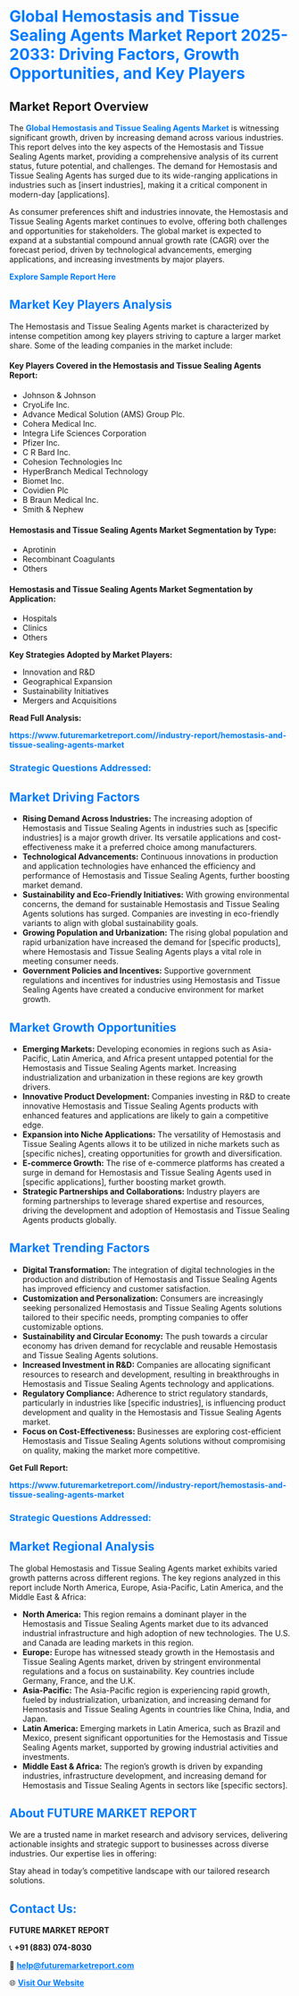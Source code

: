 <h1 style="color: #007BFF;">Global Hemostasis and Tissue Sealing Agents Market Report 2025-2033: Driving Factors, Growth Opportunities, and Key Players</h1>

<section id="overview">
<h2>Market Report Overview</h2>
<p>The <a href="https://www.futuremarketreport.com//industry-report/hemostasis-and-tissue-sealing-agents-market" style="color: #007BFF; text-decoration: none;"><strong>Global Hemostasis and Tissue Sealing Agents Market</strong></a> is witnessing significant growth, driven by increasing demand across various industries. This report delves into the key aspects of the Hemostasis and Tissue Sealing Agents market, providing a comprehensive analysis of its current status, future potential, and challenges. The demand for Hemostasis and Tissue Sealing Agents has surged due to its wide-ranging applications in industries such as [insert industries], making it a critical component in modern-day [applications].</p>
<p>As consumer preferences shift and industries innovate, the Hemostasis and Tissue Sealing Agents market continues to evolve, offering both challenges and opportunities for stakeholders. The global market is expected to expand at a substantial compound annual growth rate (CAGR) over the forecast period, driven by technological advancements, emerging applications, and increasing investments by major players.</p>
</section>

<section id="overview">
<p><a href="https://www.futuremarketreport.com//request-sample/reportId=88385" style="color: #007BFF; text-decoration: none;"><strong>Explore Sample Report Here</strong></a></p>
</section>

<section id="key-players">
<h2 style="color: #007BFF;">Market Key Players Analysis</h2>
<p>The Hemostasis and Tissue Sealing Agents market is characterized by intense competition among key players striving to capture a larger market share. Some of the leading companies in the market include:</p>
<h4>Key Players Covered in the Hemostasis and Tissue Sealing Agents Report:</h4>
<ul><li>Johnson &amp; Johnson</li><li>CryoLife Inc.</li><li>Advance Medical Solution (AMS) Group Plc.</li><li>Cohera Medical Inc.</li><li>Integra Life Sciences Corporation</li><li>Pfizer Inc.</li><li>C R Bard Inc.</li><li>Cohesion Technologies Inc</li><li>HyperBranch Medical Technology</li><li>Biomet Inc.</li><li>Covidien Plc</li><li>B Braun Medical Inc.</li><li>Smith &amp; Nephew</li></ul>
<h4>Hemostasis and Tissue Sealing Agents Market Segmentation by Type:</h4>
<ul><li>Aprotinin</li><li>Recombinant Coagulants</li><li>Others</li></ul>

<h4>Hemostasis and Tissue Sealing Agents Market Segmentation by Application:</h4>
<ul><li>Hospitals</li><li>Clinics</li><li>Others</li></ul>
<p><strong>Key Strategies Adopted by Market Players:</strong></p>
<ul>
<li>Innovation and R&D</li>
<li>Geographical Expansion</li>
<li>Sustainability Initiatives</li>
<li>Mergers and Acquisitions</li>
</ul>
</section>

<section>
<p><strong>Read Full Analysis: </strong></p><a href="https://www.futuremarketreport.com//industry-report/hemostasis-and-tissue-sealing-agents-market" style="color: #007BFF; text-decoration: none;"><strong>https://www.futuremarketreport.com//industry-report/hemostasis-and-tissue-sealing-agents-market</strong></a>
<h3 style="color: #007BFF;">Strategic Questions Addressed:</h3>
</section>

<section id="driving-factors">
<h2 style="color: #007BFF;">Market Driving Factors</h2>
<ul>
<li><strong>Rising Demand Across Industries:</strong> The increasing adoption of Hemostasis and Tissue Sealing Agents in industries such as [specific industries] is a major growth driver. Its versatile applications and cost-effectiveness make it a preferred choice among manufacturers.</li>
<li><strong>Technological Advancements:</strong> Continuous innovations in production and application technologies have enhanced the efficiency and performance of Hemostasis and Tissue Sealing Agents, further boosting market demand.</li>
<li><strong>Sustainability and Eco-Friendly Initiatives:</strong> With growing environmental concerns, the demand for sustainable Hemostasis and Tissue Sealing Agents solutions has surged. Companies are investing in eco-friendly variants to align with global sustainability goals.</li>
<li><strong>Growing Population and Urbanization:</strong> The rising global population and rapid urbanization have increased the demand for [specific products], where Hemostasis and Tissue Sealing Agents plays a vital role in meeting consumer needs.</li>
<li><strong>Government Policies and Incentives:</strong> Supportive government regulations and incentives for industries using Hemostasis and Tissue Sealing Agents have created a conducive environment for market growth.</li>
</ul>
</section>

<section id="growth-opportunities">
<h2 style="color: #007BFF;">Market Growth Opportunities</h2>
<ul>
<li><strong>Emerging Markets:</strong> Developing economies in regions such as Asia-Pacific, Latin America, and Africa present untapped potential for the Hemostasis and Tissue Sealing Agents market. Increasing industrialization and urbanization in these regions are key growth drivers.</li>
<li><strong>Innovative Product Development:</strong> Companies investing in R&D to create innovative Hemostasis and Tissue Sealing Agents products with enhanced features and applications are likely to gain a competitive edge.</li>
<li><strong>Expansion into Niche Applications:</strong> The versatility of Hemostasis and Tissue Sealing Agents allows it to be utilized in niche markets such as [specific niches], creating opportunities for growth and diversification.</li>
<li><strong>E-commerce Growth:</strong> The rise of e-commerce platforms has created a surge in demand for Hemostasis and Tissue Sealing Agents used in [specific applications], further boosting market growth.</li>
<li><strong>Strategic Partnerships and Collaborations:</strong> Industry players are forming partnerships to leverage shared expertise and resources, driving the development and adoption of Hemostasis and Tissue Sealing Agents products globally.</li>
</ul>
</section>

<section id="trending-factors">
<h2 style="color: #007BFF;">Market Trending Factors</h2>
<ul>
<li><strong>Digital Transformation:</strong> The integration of digital technologies in the production and distribution of Hemostasis and Tissue Sealing Agents has improved efficiency and customer satisfaction.</li>
<li><strong>Customization and Personalization:</strong> Consumers are increasingly seeking personalized Hemostasis and Tissue Sealing Agents solutions tailored to their specific needs, prompting companies to offer customizable options.</li>
<li><strong>Sustainability and Circular Economy:</strong> The push towards a circular economy has driven demand for recyclable and reusable Hemostasis and Tissue Sealing Agents solutions.</li>
<li><strong>Increased Investment in R&D:</strong> Companies are allocating significant resources to research and development, resulting in breakthroughs in Hemostasis and Tissue Sealing Agents technology and applications.</li>
<li><strong>Regulatory Compliance:</strong> Adherence to strict regulatory standards, particularly in industries like [specific industries], is influencing product development and quality in the Hemostasis and Tissue Sealing Agents market.</li>
<li><strong>Focus on Cost-Effectiveness:</strong> Businesses are exploring cost-efficient Hemostasis and Tissue Sealing Agents solutions without compromising on quality, making the market more competitive.</li>
</ul>
</section>

<section>
<p><strong>Get Full Report: </strong></p><a href="https://www.futuremarketreport.com//industry-report/hemostasis-and-tissue-sealing-agents-market" style="color: #007BFF; text-decoration: none;"><strong>https://www.futuremarketreport.com//industry-report/hemostasis-and-tissue-sealing-agents-market</strong></a>
<h3 style="color: #007BFF;">Strategic Questions Addressed:</h3>
</section>


<section id="regional-analysis">
<h2 style="color: #007BFF;">Market Regional Analysis</h2>
<p>The global Hemostasis and Tissue Sealing Agents market exhibits varied growth patterns across different regions. The key regions analyzed in this report include North America, Europe, Asia-Pacific, Latin America, and the Middle East & Africa:</p>
<ul>
<li><strong>North America:</strong> This region remains a dominant player in the Hemostasis and Tissue Sealing Agents market due to its advanced industrial infrastructure and high adoption of new technologies. The U.S. and Canada are leading markets in this region.</li>
<li><strong>Europe:</strong> Europe has witnessed steady growth in the Hemostasis and Tissue Sealing Agents market, driven by stringent environmental regulations and a focus on sustainability. Key countries include Germany, France, and the U.K.</li>
<li><strong>Asia-Pacific:</strong> The Asia-Pacific region is experiencing rapid growth, fueled by industrialization, urbanization, and increasing demand for Hemostasis and Tissue Sealing Agents in countries like China, India, and Japan.</li>
<li><strong>Latin America:</strong> Emerging markets in Latin America, such as Brazil and Mexico, present significant opportunities for the Hemostasis and Tissue Sealing Agents market, supported by growing industrial activities and investments.</li>
<li><strong>Middle East & Africa:</strong> The region’s growth is driven by expanding industries, infrastructure development, and increasing demand for Hemostasis and Tissue Sealing Agents in sectors like [specific sectors].</li>
</ul>
</section>

<footer>
<h2 style="color: #007BFF;">About FUTURE MARKET REPORT</h2>
<p>We are a trusted name in market research and advisory services, delivering actionable insights and strategic support to businesses across diverse industries. Our expertise lies in offering:</p>

<p>Stay ahead in today’s competitive landscape with our tailored research solutions.</p>

<h2 style="color: #007BFF;">Contact Us:</h2>
<p><strong>FUTURE MARKET REPORT</strong></p>
<p>📞 <strong>+91 (883) 074-8030</strong></p>
<p>📧 <strong><a href="mailto:help@futuremarketreport.com" style="color: #007BFF;">help@futuremarketreport.com</a></strong></p>
<p>🌐 <strong><a href="https://www.futuremarketreport.com/" style="color: #007BFF;">Visit Our Website</a></strong></p>
</footer>